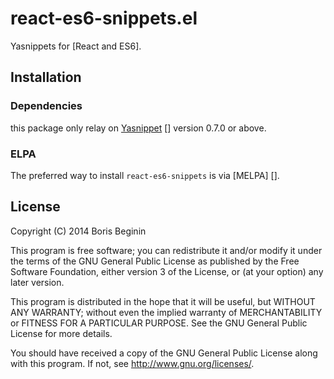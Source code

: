 # react-es6-snippets.el

Yasnippets for [React and ES6].


## Installation

### Dependencies

this package only relay on [Yasnippet] [] version 0.7.0 or above.

[Yasnippet]: https://github.com/capitaomorte/yasnippet

### ELPA

The preferred way to install `react-es6-snippets` is via [MELPA] [].

## License

Copyright (C) 2014 Boris Beginin

This program is free software; you can redistribute it and/or modify it under
the terms of the GNU General Public License as published by the Free Software
Foundation, either version 3 of the License, or (at your option) any later
version.

This program is distributed in the hope that it will be useful, but WITHOUT ANY
WARRANTY; without even the implied warranty of MERCHANTABILITY or FITNESS FOR A
PARTICULAR PURPOSE. See the GNU General Public License for more details.

You should have received a copy of the GNU General Public License along with
this program. If not, see <http://www.gnu.org/licenses/>.
